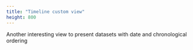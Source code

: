 ```yaml
---
title: "Timeline custom view"
height: 800
---
```


Another interesting view to present datasets with date and chronological ordering
